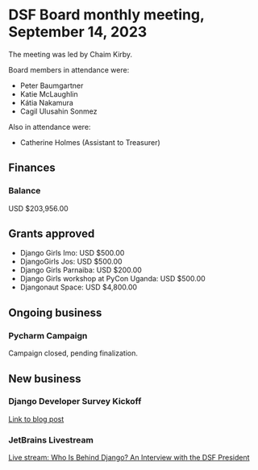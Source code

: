 # DSF Board monthly meeting, September 14, 2023

The meeting was led by Chaim Kirby.

Board members in attendance were:

- Peter Baumgartner
- Katie McLaughlin
- Kátia Nakamura
- Cagil Ulusahin Sonmez

Also in attendance were:

- Catherine Holmes (Assistant to Treasurer)

## Finances

### Balance

USD $203,956.00

## Grants approved

- Django Girls Imo: USD $500.00
- DjangoGirls Jos: USD $500.00
- Django Girls Parnaiba: USD $200.00
- Django Girls workshop at PyCon Uganda: USD $500.00
- Djangonaut Space: USD $4,800.00

## Ongoing business

### Pycharm Campaign

Campaign closed, pending finalization.

## New business

### Django Developer Survey Kickoff

[Link to blog post](https://www.djangoproject.com/weblog/2023/sep/05/2023-django-developers-survey/)

### JetBrains Livestream

[Live stream: Who Is Behind Django? An Interview with the DSF President](https://blog.jetbrains.com/pycharm/2023/08/who-is-behind-django/)
